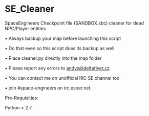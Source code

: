 # SE_Cleaner
SpaceEngineers Checkpoint file (SANDBOX.sbc) cleaner for dead NPC/Player entities


• Always backup your map before launching this script

• Do that even so this script does its backup as well

• Place cleaner.py directly into the map folder

• Please report any errors to andys@deltaflyer.cz

• You can contact me on unofficial IRC SE channel too

• join #space-engineers on irc.esper.net


Pre-Requisities:

Python > 2.7

